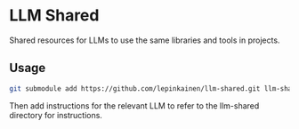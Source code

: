 # LLM Shared

Shared resources for LLMs to use the same libraries and tools in projects.

## Usage

```bash
git submodule add https://github.com/lepinkainen/llm-shared.git llm-shared
```

Then add instructions for the relevant LLM to refer to the llm-shared directory for instructions.
